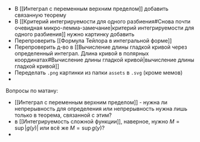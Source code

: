 - В [[Интеграл с переменным верхним пределом]] добавить связанную теорему
- В [[Критерий интегрируемости для одного разбиения#Снова почти очевидная микро-лемма-замечание|критерий интегрируемости для одного разбиения]] нужно картинку добавить 
- Перепроверить [[Формула Тейлора в интегральной форме]]
- Перепроверить д-во в [[Вычисление длины гладкой кривой через определенный интеграл. Длина кривой в полярных координатах#Вычисление длины гладкой кривой|вычисление длины гладкой кривой]]
- Переделать `.png` картинки из папки `assets` в `.svg` (кроме мемов)
- 

Вопросы по матану:
- [[Интеграл с переменным верхним пределом]] - нужна ли непрерывность для определения или непрерывность нужна лишь только в теорема, связанной с этим?
- в [[Интегрируемость сложной функции]], наверное, нужно $M = \sup |g(y)|$ или всё же $M = \sup g(y)$?
- 